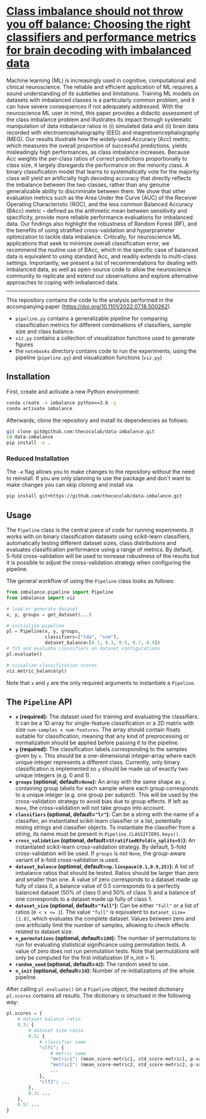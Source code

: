 # [Class imbalance should not throw you off balance: Choosing the right classifiers and performance metrics for brain decoding with imbalanced data](https://doi.org/10.1101/2022.07.18.500262)

Machine learning (ML) is increasingly used in cognitive, computational and clinical neuroscience. The reliable and efficient application of ML requires a sound understanding of its subtleties and limitations. Training ML models on datasets with imbalanced classes is a particularly common problem, and it can have severe consequences if not adequately addressed. With the neuroscience ML user in mind, this paper provides a didactic assessment of the class imbalance problem and illustrates its impact through systematic manipulation of data imbalance ratios in (i) simulated data and (ii) brain data recorded with electroencephalography (EEG) and magnetoencephalography (MEG). Our results illustrate how the widely-used Accuracy (Acc) metric, which measures the overall proportion of successful predictions, yields misleadingly high performances, as class imbalance increases. Because Acc weights the per-class ratios of correct predictions proportionally to class size, it largely disregards the performance on the minority class. A binary classification model that learns to systematically vote for the majority class will yield an artificially high decoding accuracy that directly reflects the imbalance between the two classes, rather than any genuine generalizable ability to discriminate between them. We show that other evaluation metrics such as the Area Under the Curve (AUC) of the Receiver Operating Characteristic (ROC), and the less common Balanced Accuracy (BAcc) metric – defined as the arithmetic mean between sensitivity and specificity, provide more reliable performance evaluations for imbalanced data. Our findings also highlight the robustness of Random Forest (RF), and the benefits of using stratified cross-validation and hyperprameter optimization to tackle data imbalance. Critically, for neuroscience ML applications that seek to minimize overall classification error, we recommend the routine use of BAcc, which in the specific case of balanced data is equivalent to using standard Acc, and readily extends to multi-class settings. Importantly, we present a list of recommendations for dealing with imbalanced data, as well as open-source code to allow the neuroscience community to replicate and extend our observations and explore alternative approaches to coping with imbalanced data.

---

This repository contains the code to the analysis performed in the accompanying paper (https://doi.org/10.1101/2022.07.18.500262).

- `pipeline.py` contains a generalizable pipeline for comparing classification metrics for different combinations of classifiers, sample size and class balance.
- `viz.py` contains a collection of visualization functions used to generate figures
- the `notebooks` directory contains code to run the experiments, using the pipeline (`pipeline.py`) and visualization functions (`viz.py`)

## Installation
First, create and activate a new Python environment:
```bash
conda create -n imbalance python==3.8 -y
conda activate imbalance
```
Afterwards, clone the repository and install its dependencies as follows:
```bash
git clone git@github.com:thecocolab/data-imbalance.git
cd data-imbalance
pip install -e .
```

### Reduced Installation
The `-e` flag allows you to make changes to the repository without the need to reinstall. If you are only planning to use the package and don't want to make changes you can skip cloning and install via
```bash
pip install git+https://github.com/thecocolab/data-imbalance.git
```

## Usage
The `Pipeline` class is the central piece of code for running experiments. It works with on binary classification datasets using scikit-learn classifiers, automatically testing different dataset sizes, class distributions and evaluates classification performance using a range of metrics. By default, 5-fold cross-validation will be used to increase robustness of the results but it is possible to adjust the cross-validation strategy when configuring the pipeline.

The general workflow of using the `Pipeline` class looks as follows:
```python
from imbalance.pipeline import Pipeline
from imbalance import viz

# load or generate dataset
x, y, groups = get_dataset(...)

# initialize pipeline
pl = Pipeline(x, y, groups,
              classifiers=["lda", "svm"],
              dataset_balance=[0.1, 0.3, 0.5, 0.7, 0.9])
# fit and evaluate classifiers on dataset configurations
pl.evaluate()

# visualize classification scores
viz.metric_balance(pl)
```
Note that `x` and `y` are the only required arguments to instantiate a `Pipeline`.

## The `Pipeline` API
- **`x` (required):** The dataset used for training and evaluating the classifiers. It can be a 1D array for single-feature classification or a 2D matrix with size `num-samples x num-features`. The array should contain floats suitable for classification, meaning that any kind of preprocessing or normalization should be applied before passing it to the pipeline.
- **`y` (required):** The classification labels corresponding to the samples given by `x`. This should be a one-dimensional integer-array where each unique integer represents a different class. Currently, only binary classification is implemented so `y` should be made up of exactly two unique integers (e.g. 0 and 1).
- **`groups` (optional, default=`None`):** An array with the same shape as `y`, containing group labels for each sample where each group corresponds to a unique integer (e.g. one group per subject). This will be used by the cross-validation strategy to avoid bias due to group effects. If left as `None`, the cross-validation will not take groups into account.
- **`classifiers` (optional, default=`"lr"`):** Can be a string with the name of a classifier, an instantiated scikit-learn classifier or a list, potentially mixing strings and classifier objects. To instantiate the classifier from a string, its name must be present in `Pipeline.CLASSIFIERS.keys()`.
- **`cross_validation` (optional, default=`StratifiedKFold(n_splits=5)`):** An instantiated scikit-learn cross-validation strategy. By default, 5-fold cross-validation will be used. If `groups` is not `None`, the group-aware variant of k-fold cross-validation is used.
- **`dataset_balance` (optional, default=`np.linspace(0.1,0.9,25)`):** A list of imbalance ratios that should be tested. Ratios should be larger than zero and smaller than one. A value of zero corresponds to a dataset made up fully of class 0, a balance value of 0.5 corresponds to a perfectly balanced dataset (50% of class 0 and 50% of class 1) and a balance of one corresponds to a dataset made up fully of class 1.
- **`dataset_size` (optional, default=`"full"`):** Can be either `"full"` or a list of ratios (`0 < x <= 1`). The value `"full"` is equivalent to `dataset_size=[1.0]`, which evaluates the complete dataset. Values between zero and one artificially limit the number of samples, allowing to check effects related to dataset size.
- **`n_permutations` (optional, default=`100`):** The number of permutations to run for evaluating statistical significance using permutation tests. A value of zero does not run permutation tests. Note that permutations will only be computed for the first initialization (if n_init > 1).
- **`random_seed` (optional, default=`42`):** The random seed to use.
- **`n_init` (optional, default=`10`):** Number of re-initializations of the whole pipeline.

After calling `pl.evaluate()` on a `Pipeline` object, the nested dictionary `pl.scores` contains all results. The dictionary is structued in the following way:
```python
pl.scores = {
    # dataset balance ratio
    0.3: {
        # dataset size ratio
        0.5: {
            # classifier name
            "clf1": {
                # metric name
                "metric1": (mean_score-metric1, std_score-metric1, p-value-metric1, permutation_score_metric1),
                "metric2": (mean_score-metric2, std_score-metric2, p-value-metric2, permutation_score_metric2),
                ...
            },
            "clf2": ...
        },
        0.7: ...
    },
    0.5: ...
}
```
